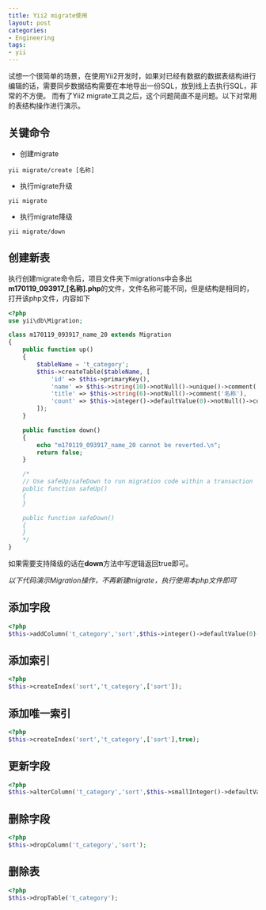 ```yaml
---
title: Yii2 migrate使用
layout: post
categories:
- Engineering
tags:
- yii
---
```

试想一个很简单的场景，在使用Yii2开发时，如果对已经有数据的数据表结构进行编辑的话，需要同步数据结构需要在本地导出一份SQL，放到线上去执行SQL，非常的不方便。
而有了Yii2 migrate工具之后，这个问题简直不是问题。以下对常用的表结构操作进行演示。
## 关键命令

+ 创建migrate
```
yii migrate/create [名称]
```
+ 执行migrate升级
```
yii migrate
```
+ 执行migrate降级
```
yii migrate/down
```

## 创建新表
执行创建migrate命令后，项目文件夹下migrations中会多出**m170119_093917_[名称].php**的文件，文件名称可能不同，但是结构是相同的，打开该php文件，内容如下

```php
<?php
use yii\db\Migration;

class m170119_093917_name_20 extends Migration
{
	public function up()
	{
		$tableName = 't_category';
		$this->createTable($tableName, [
			'id' => $this->primaryKey(),
			'name' => $this->string(10)->notNull()->unique()->comment('标识'),
			'title' => $this->string(6)->notNull()->comment('名称'),
			'count' => $this->integer()->defaultValue(0)->notNull()->comment('入驻数量')
		]);
	}

	public function down()
	{
		echo "m170119_093917_name_20 cannot be reverted.\n";
		return false;
	}

	/*
	// Use safeUp/safeDown to run migration code within a transaction
	public function safeUp()
	{
	}

	public function safeDown()
	{
	}
	*/
}
```

如果需要支持降级的话在**down**方法中写逻辑返回true即可。

*以下代码演示Migration操作，不再新建migrate，执行使用本php文件即可*
## 添加字段

```php
<?php
$this->addColumn('t_category','sort',$this->integer()->defaultValue(0)->notNull()->comment('排序'));
```

## 添加索引

```php
<?php
$this->createIndex('sort','t_category',['sort']);
```

## 添加唯一索引

```php
<?php
$this->createIndex('sort','t_category',['sort'],true);
```

## 更新字段

```php
<?php
$this->alterColumn('t_category','sort',$this->smallInteger()->defaultValue(0)->notNull()->comment('排序'));
```

## 删除字段

```php
<?php
$this->dropColumn('t_category','sort');
```

## 删除表

```php
<?php
$this->dropTable('t_category');
```